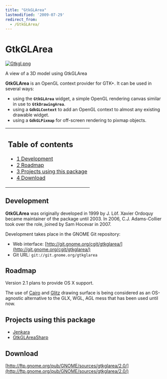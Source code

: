 ```yaml
---
title: "GtkGLArea"
lastmodified: '2009-07-29'
redirect_from:
  - /GtkGLArea/
---
```


GtkGLArea
=========

[![Gtkgl.png](/archived/images/7/72/Gtkgl.png)](/archived/images/7/72/Gtkgl.png)

A view of a 3D model using GtkGLArea

**GtkGLArea** is an OpenGL context provider for GTK+. It can be used in several ways:

-   using the **`GtkGLArea`** widget, a simple OpenGL rendering canvas similar in use to **`GtkDrawingArea`**.
-   using a **`GdkGLContext`** to add an OpenGL context to almost any existing drawable widget.
-   using a **`GdkGLPixmap`** for off-screen rendering to pixmap objects.

<table>
<col width="100%" />
<tbody>
<tr class="odd">
<td align="left"><h2>Table of contents</h2>
<ul>
<li><a href="#development">1 Development</a></li>
<li><a href="#roadmap">2 Roadmap</a></li>
<li><a href="#projects-using-this-package">3 Projects using this package</a></li>
<li><a href="#download">4 Download</a></li>
</ul></td>
</tr>
</tbody>
</table>

Development
-----------

**GtkGLArea** was originally developed in 1999 by J. Löf. Xavier Ordoquy became maintainer of the package until 2003. In 2006, C.J. Adams-Collier took over the role, joined by Sam Hocevar in 2007.

Development takes place in the GNOME Git repository:

-   Web interface: [http://git.gnome.org/cgit/gtkglarea/](http://git.gnome.org/cgit/gtkglarea/)
-   Git URL: `git://git.gnome.org/gtkglarea`

Roadmap
-------

Version 2.1 plans to provide OS X support.

The use of [Cairo](http://cairographics.org/introduction) and [Glitz](http://www.freedesktop.org/Software/glitz) drawing surface is being considered as an OS-agnostic alternative to the GLX, WGL, AGL mess that has been used until now.

Projects using this package
---------------------------

-   [Jenkara](/Jenkara "Jenkara")
-   [GtkGLAreaSharp](/GtkGLAreaSharp "GtkGLAreaSharp")

Download
--------

[http://ftp.gnome.org/pub/GNOME/sources/gtkglarea/2.0/](http://ftp.gnome.org/pub/GNOME/sources/gtkglarea/2.0/)

